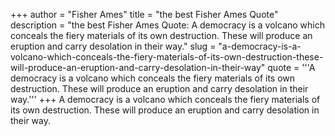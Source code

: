 +++
author = "Fisher Ames"
title = "the best Fisher Ames Quote"
description = "the best Fisher Ames Quote: A democracy is a volcano which conceals the fiery materials of its own destruction. These will produce an eruption and carry desolation in their way."
slug = "a-democracy-is-a-volcano-which-conceals-the-fiery-materials-of-its-own-destruction-these-will-produce-an-eruption-and-carry-desolation-in-their-way"
quote = '''A democracy is a volcano which conceals the fiery materials of its own destruction. These will produce an eruption and carry desolation in their way.'''
+++
A democracy is a volcano which conceals the fiery materials of its own destruction. These will produce an eruption and carry desolation in their way.
